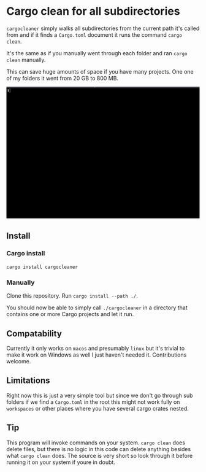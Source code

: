 # Cargo clean for all subdirectories

`cargocleaner` simply walks all subdirectories from the current path it's called
from and if it finds a `Cargo.toml` document it runs the command `cargo clean`.

It's the same as if you manually went through each folder and ran `cargo clean`
manually.

This can save huge amounts of space if you have many projects. One one of my
folders it went from 20 GB to 800 MB.

![cargo cleaner example](assets/cargocleaner_example.gif)

## Install

### Cargo install

`cargo install cargocleaner`

### Manually

Clone this repository.
Run `cargo install --path ./`.

You should now be able to simply call `./cargocleaner` in a directory that 
contains one or more Cargo projects and let it run.

## Compatability

Currently it only works on `macos` and presumably `linux` but it's trivial
to make it work on Windows as well I just haven't needed it. Contributions welcome.

## Limitations

Right now this is just a very simple tool but since we don't go through sub folders
if we find a `Cargo.toml` in the root this might not work fully on `workspaces` or
other places where you have several cargo crates nested.

## Tip

This program will invoke commands on your system. `cargo clean` does delete files,
but there is no logic in this code can delete anything besides what `cargo clean`
does. The source is very short so look through it before running it on your system
if youre in doubt.
